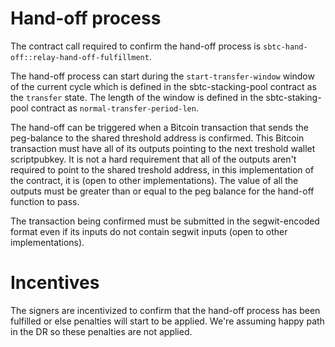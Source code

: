# Hand-off process

The contract call required to confirm the hand-off process is `sbtc-hand-off::relay-hand-off-fulfillment`.

The hand-off process can start during the `start-transfer-window` window of the current cycle which is defined in the sbtc-stacking-pool contract as the `transfer` state. The length of the window is defined in the sbtc-staking-pool contract as `normal-transfer-period-len`.

The hand-off can be triggered when a Bitcoin transaction that sends the peg-balance to the shared threshold address is confirmed. This Bitcoin transaction must have all of its outputs pointing to the next treshold wallet scriptpubkey. It is not a hard requirement that all of the outputs aren't required to point to the shared treshold address, in this implementation of the contract, it is (open to other implementations). The value of all the outputs must be greater than or equal to the peg balance for the hand-off function to pass.

The transaction being confirmed must be submitted in the segwit-encoded format even if its inputs do not contain segwit inputs (open to other implementations).

# Incentives

The signers are incentivized to confirm that the hand-off process has been fulfilled or else penalties will start to be applied. We're assuming happy path in the DR so these penalties are not applied.